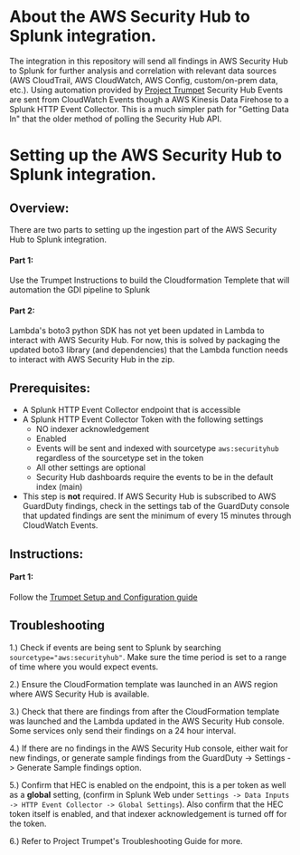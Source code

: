 # About the AWS Security Hub to Splunk integration.
The integration in this repository will send all findings in AWS Security Hub to Splunk for further analysis and correlation with relevant data sources (AWS CloudTrail, AWS CloudWatch, AWS Config, custom/on-prem data, etc.). Using automation provided by [Project Trumpet](https://github.com/splunk/splunk-aws-project-trumpet) Security Hub Events are sent from CloudWatch Events though a AWS Kinesis Data Firehose to a Splunk HTTP Event Collector. This is a much simpler path for "Getting Data In"  that the older method of polling the Security Hub API. 

# Setting up the AWS Security Hub to Splunk integration.

## Overview:
There are two parts to setting up the ingestion part of the AWS Security Hub to Splunk integration.
	
#### Part 1: 
	
Use the Trumpet Instructions to build the Cloudformation Templete that will automation the GDI pipeline to Splunk 

#### Part 2: 
	
Lambda's boto3 python SDK has not yet been updated in Lambda to interact with AWS Security Hub. For now, this is solved by packaging the updated boto3 library (and dependencies) that the Lambda function needs to interact with AWS Security Hub in the zip.

## Prerequisites:

- A Splunk HTTP Event Collector endpoint that is accessible
- A Splunk HTTP Event Collector Token with the following settings
    - NO indexer acknowledgement
    - Enabled
    - Events will be sent and indexed with sourcetype `aws:securityhub` regardless of the sourcetype set in the token
    - All other settings are optional
    - Security Hub dashboards require the events to be in the default index (main)
- This step is **not** required. If AWS Security Hub is subscribed to AWS GuardDuty findings, check in the settings tab of the GuardDuty console that updated findings are sent the minimum of every 15 minutes through CloudWatch Events.

## Instructions:
#### Part 1:
        
Follow the [Trumpet Setup and Configuration guide](https://github.com/splunk/splunk-aws-project-trumpet)

## Troubleshooting

1.) Check if events are being sent to Splunk by searching `sourcetype="aws:securityhub"`. Make sure the time period is set to a range of time where you would expect events.

2.) Ensure the CloudFormation template was launched in an AWS region where AWS Security Hub is available.

3.) Check that there are findings from after the CloudFormation template was launched and the Lambda updated in the AWS Security Hub console. Some services only send their findings on a 24 hour interval.

4.) If there are no findings in the AWS Security Hub console, either wait for new findings, or generate sample findings from the GuardDuty -> Settings -> Generate Sample findings option.

5.) Confirm that HEC is enabled on the endpoint, this is a per token as well as a **global** setting, (confirm in Splunk Web under `Settings -> Data Inputs -> HTTP Event Collector -> Global Settings`). Also confirm that the HEC token itself is enabled, and that indexer acknowledgement is turned off for the token.

6.) Refer to Project Trumpet's Troubleshooting Guide for more. 